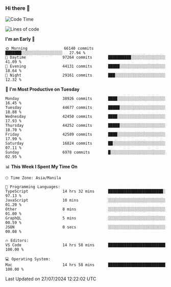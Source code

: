 ### Hi there 👋

<!--START_SECTION:waka-->
![Code Time](http://img.shields.io/badge/Code%20Time-5%2C400%20hrs%2021%20mins-blue)

![Lines of code](https://img.shields.io/badge/From%20Hello%20World%20I%27ve%20Written-112.3%20million%20lines%20of%20code-blue)

**I'm an Early 🐤** 

```text
🌞 Morning                66140 commits       ███████░░░░░░░░░░░░░░░░░░   27.94 % 
🌆 Daytime                97264 commits       ██████████░░░░░░░░░░░░░░░   41.09 % 
🌃 Evening                44131 commits       █████░░░░░░░░░░░░░░░░░░░░   18.64 % 
🌙 Night                  29161 commits       ███░░░░░░░░░░░░░░░░░░░░░░   12.32 % 
```
📅 **I'm Most Productive on Tuesday** 

```text
Monday                   38926 commits       ████░░░░░░░░░░░░░░░░░░░░░   16.45 % 
Tuesday                  44677 commits       █████░░░░░░░░░░░░░░░░░░░░   18.88 % 
Wednesday                42450 commits       ████░░░░░░░░░░░░░░░░░░░░░   17.93 % 
Thursday                 44252 commits       █████░░░░░░░░░░░░░░░░░░░░   18.70 % 
Friday                   42589 commits       ████░░░░░░░░░░░░░░░░░░░░░   17.99 % 
Saturday                 16824 commits       ██░░░░░░░░░░░░░░░░░░░░░░░   07.11 % 
Sunday                   6978 commits        █░░░░░░░░░░░░░░░░░░░░░░░░   02.95 % 
```


📊 **This Week I Spent My Time On** 

```text
🕑︎ Time Zone: Asia/Manila

💬 Programming Languages: 
TypeScript               14 hrs 32 mins      ████████████████████████░   97.13 % 
JavaScript               10 mins             ░░░░░░░░░░░░░░░░░░░░░░░░░   01.20 % 
Other                    8 mins              ░░░░░░░░░░░░░░░░░░░░░░░░░   01.00 % 
GraphQL                  5 mins              ░░░░░░░░░░░░░░░░░░░░░░░░░   00.59 % 
JSON                     0 secs              ░░░░░░░░░░░░░░░░░░░░░░░░░   00.08 % 

🔥 Editors: 
VS Code                  14 hrs 58 mins      █████████████████████████   100.00 % 

💻 Operating System: 
Mac                      14 hrs 58 mins      █████████████████████████   100.00 % 
```


 Last Updated on 27/07/2024 12:22:02 UTC
<!--END_SECTION:waka-->


<!--
**rad182/rad182** is a ✨ _special_ ✨ repository because its `README.md` (this file) appears on your GitHub profile.

Here are some ideas to get you started:

- 🔭 I’m currently working on ...
- 🌱 I’m currently learning ...
- 👯 I’m looking to collaborate on ...
- 🤔 I’m looking for help with ...
- 💬 Ask me about ...
- 📫 How to reach me: ...
- 😄 Pronouns: ...
- ⚡ Fun fact: ...
-->
